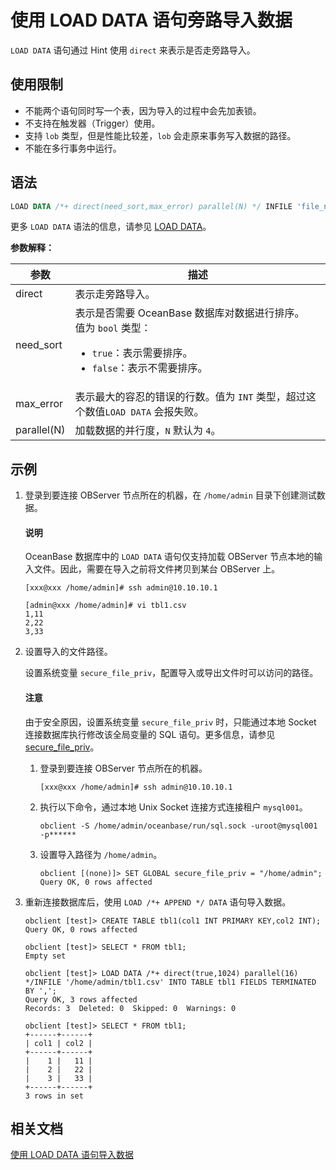 # 使用 LOAD DATA 语句旁路导入数据

`LOAD DATA` 语句通过 Hint 使用 `direct` 来表示是否走旁路导入。

## 使用限制

* 不能两个语句同时写一个表，因为导入的过程中会先加表锁。
* 不支持在触发器（Trigger）使用。
* 支持 `lob` 类型，但是性能比较差，`lob` 会走原来事务写入数据的路径。
* 不能在多行事务中运行。

## 语法

```sql
LOAD DATA /*+ direct(need_sort,max_error) parallel(N) */ INFILE 'file_name' ...
```

更多 `LOAD DATA` 语法的信息，请参见 [LOAD DATA](../../7.reference/5.sql-reference/1.sql-syntax/2.common-tenant-of-mysql-mode/6.sql-statement-of-mysql-mode/59.load-data-of-mysql-mode.md)。

**参数解释：**

|参数|描述|
|------|------|
| direct | 表示走旁路导入。|
| need_sort | 表示是否需要 OceanBase 数据库对数据进行排序。</br>值为 `bool` 类型：<ul><li>`true`：表示需要排序。</li><li>`false`：表示不需要排序。</li></ul>|
| max_error | 表示最大的容忍的错误的行数。值为 `INT` 类型，超过这个数值`LOAD DATA` 会报失败。|
| parallel(N) | 加载数据的并行度，`N` 默认为 `4`。|

## 示例

1. 登录到要连接 OBServer 节点所在的机器，在 `/home/admin` 目录下创建测试数据。

    <main id="notice" type='explain'>
    <h4>说明</h4>
    <p>OceanBase 数据库中的 <code>LOAD DATA</code> 语句仅支持加载 OBServer 节点本地的输入文件。因此，需要在导入之前将文件拷贝到某台 OBServer 上。</p>
    </main>

    ```shell
    [xxx@xxx /home/admin]# ssh admin@10.10.10.1

    [admin@xxx /home/admin]# vi tbl1.csv
    1,11
    2,22
    3,33
    ```

2. 设置导入的文件路径。

    设置系统变量 `secure_file_priv`，配置导入或导出文件时可以访问的路径。

    <main id="notice" type='notice'>
      <h4>注意</h4>
      <p>由于安全原因，设置系统变量 <code>secure_file_priv</code> 时，只能通过本地 Socket 连接数据库执行修改该全局变量的 SQL 语句。更多信息，请参见 <a href="../../7.reference/8.configuration-items-and-system-variables/2.system-variable/3.global-system-variable/115.secure_file_priv-global.md">secure_file_priv</a>。</p>
    </main>

    1. 登录到要连接 OBServer 节点所在的机器。

        ```shell
        [xxx@xxx /home/admin]# ssh admin@10.10.10.1
        ```

    2. 执行以下命令，通过本地 Unix Socket 连接方式连接租户 `mysql001`。

        ```shell
        obclient -S /home/admin/oceanbase/run/sql.sock -uroot@mysql001 -p******
        ```

    3. 设置导入路径为 `/home/admin`。

        ```shell
        obclient [(none)]> SET GLOBAL secure_file_priv = "/home/admin";
        Query OK, 0 rows affected
        ```

3. 重新连接数据库后，使用 `LOAD /*+ APPEND */ DATA` 语句导入数据。

    ```shell
    obclient [test]> CREATE TABLE tbl1(col1 INT PRIMARY KEY,col2 INT);
    Query OK, 0 rows affected

    obclient [test]> SELECT * FROM tbl1;
    Empty set

    obclient [test]> LOAD DATA /*+ direct(true,1024) parallel(16) */INFILE '/home/admin/tbl1.csv' INTO TABLE tbl1 FIELDS TERMINATED BY ',';
    Query OK, 3 rows affected
    Records: 3  Deleted: 0  Skipped: 0  Warnings: 0

    obclient [test]> SELECT * FROM tbl1;
    +------+------+
    | col1 | col2 |
    +------+------+
    |    1 |   11 |
    |    2 |   22 |
    |    3 |   33 |
    +------+------+
    3 rows in set
    ```

## 相关文档

[使用 LOAD DATA 语句导入数据](../7.migrate-data-from-csv-file-to-oceanbase-database/2.use-the-load-command-to-load-the-csv-data-file-to-the-oceanbase-database.md)
